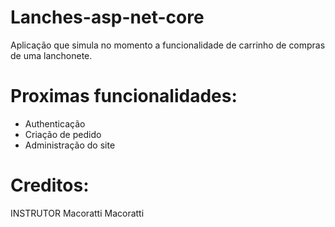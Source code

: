 # Lanches-asp-net-core

Aplicação que simula no momento a funcionalidade de carrinho de compras de uma lanchonete.

# Proximas funcionalidades:

- Authenticação
- Criação de pedido
- Administração do site

# Creditos:

INSTRUTOR
Macoratti Macoratti

